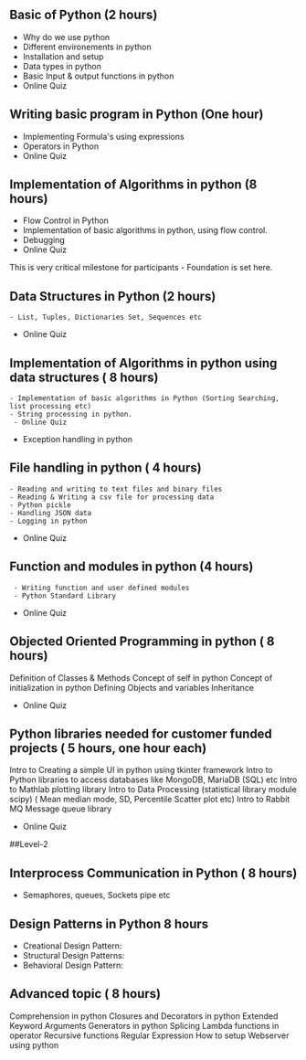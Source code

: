 ## Basic of Python (2 hours)
   - Why do we use python
   - Different environements in python
   - Installation and setup
   - Data types in python
   - Basic Input & output functions in python
   - Online Quiz

## Writing basic program in Python  (One hour)
   - Implementing Formula's using expressions
   - Operators in Python
   - Online Quiz

## Implementation of Algorithms in python (8 hours)
   - Flow Control in Python
   - Implementation of basic algorithms in python, using flow control.
   - Debugging 
   - Online Quiz

This is very critical milestone for participants - Foundation is set here.

## Data Structures in Python (2 hours)
    - List, Tuples, Dictionaries Set, Sequences etc
   - Online Quiz

## Implementation of Algorithms in python using data structures ( 8 hours)
    - Implementation of basic algorithms in Python (Sorting Searching, list processing etc)
    - String processing in python.
     - Online Quiz
   - Exception handling in python

## File handling in python ( 4 hours)
    - Reading and writing to text files and binary files
    - Reading & Writing a csv file for processing data
    - Python pickle
    - Handling JSON data
    - Logging in python
   - Online Quiz
 
## Function and modules in python (4 hours)
     - Writing function and user defined modules
     - Python Standard Library

   - Online Quiz

## Objected Oriented Programming in python ( 8 hours)
   Definition of Classes & Methods
   Concept of self in python
   Concept of initialization in python
   Defining Objects and variables
   Inheritance 
   - Online Quiz

## Python libraries needed for customer funded projects ( 5 hours, one hour each)

Intro to Creating a simple UI in python using tkinter framework
Intro to Python libraries to access databases like MongoDB, MariaDB (SQL) etc
Intro to Mathlab plotting library
Intro to Data Processing (statistical library module scipy) ( Mean median mode, SD, Percentile  Scatter plot etc) 
Intro to Rabbit MQ Message queue library
- Online Quiz

##Level-2

## Interprocess Communication in Python ( 8 hours)
 - Semaphores, queues, Sockets pipe etc

## Design Patterns in Python 8 hours
 - Creational Design Pattern:
 - Structural Design Patterns:
 - Behavioral Design Pattern:

## Advanced topic ( 8 hours)
Comprehension in python
Closures and  Decorators in python
Extended Keyword Arguments
Generators in python
Splicing
Lambda functions
in operator
Recursive functions
Regular Expression
How to setup Webserver using python
